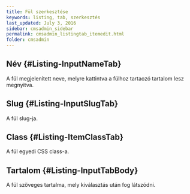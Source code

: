 ```yaml
---
title: Fül szerkesztése
keywords: listing, tab, szerkesztés
last_updated: July 3, 2016
sidebar: cmsadmin_sidebar
permalink: cmsadmin_listingtab_itemedit.html
folder: cmsadmin
---
```


## Név {#Listing-InputNameTab}

A fül megjelenített neve, melyre kattintva a fülhoz tartaozó tartalom lesz megnyitva.

## Slug {#Listing-InputSlugTab}

A fül slug-ja.

## Class {#Listing-ItemClassTab}

A fül egyedi CSS class-a.

## Tartalom {#Listing-InputTabBody}

A fül szöveges tartalma, mely kiválasztás után fog látszódni.

